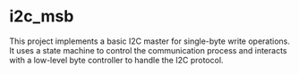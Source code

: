 # i2c_msb
This project implements a basic I2C master for single-byte write operations. It uses a state machine to control the communication process and interacts with a low-level byte controller to handle the I2C protocol. 
